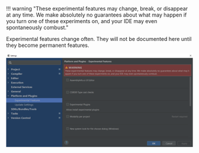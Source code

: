!!! warning "These experimental features may change, break, or disappear at any time.
We make absolutely no guarantees about what may happen if you turn one of these experiments on,
and your IDE may even spontaneously combust."

Experimental features change often.
They will not be documented here until they become permanent features.

![UI Screenshot](images/experimental_features.png)

